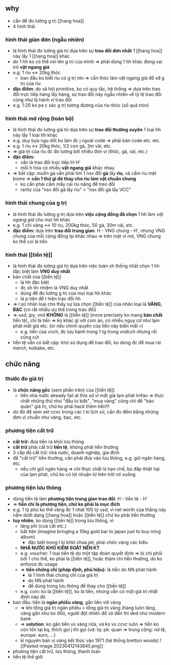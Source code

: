 ## why
- cần để đo lường g trị [[hang hoa]]
- 4 hình thái

### hình thái giản đơn (ngẫu nhiên)
- là hình thái đo lường giá trị dựa trên sự **trao đổi đơn nhất** 1 [[hang hoa]] này lấy 1 [[hang hoa]] khác
- do 1 hh ko có thể nói lên g trị của mình => phải dùng 1 hh khác đóng vai trò **vật ngang giá**
- e.g. 1 rìu <-> 20kg thóc
	- ban đầu ko biết rìu có g trị ntn => cần thóc làm vật ngang giá để xđ g trị của rìu
- **đặc điểm**: do xã hội primitive, ko có quy tắc, hệ thống => dựa trên trao đổi trực tiếp hàng lấy hàng, sự trao đổi này ngẫu nhiên về tỷ lệ trao đổi cũng như là hành vi trao đổi
- e.g. 1:20 ko pa c xác g trị tương đương của rìu-thóc (số quá tròn)

### hình thái mở rộng (toàn bộ)
- là hình thái đo lường giá trị dựa trên sự **trao đổi thường xuyên** 1 loại hh này lấy 1 loại hh khác
- e.g. duy bựa ngu dốt ko làm đc j ngoài code => phải bán code etc. etc.
- e.g. 1 rìu <-> 20kg thóc, 1/2 con gà, 3m vải, etc.
- => giá trị của rìu đc đo lường bởi nhiều đơn vị (thóc, gà, vải, etc.)
- **đặc điểm:**
	- vẫn là trao đổi trực tiếp H-H'
	- mỗi h hóa có nhiều **vật ngang giá** khác nhau
- => bất cập: muốn gà vẫn phải tìm 1 nsx đổi **gà** lấy **rìu**, và cầm rìu mệt bome => **cần 1 thứ gì đó thay cho rìu làm vật chuẩn chung**
	- ko cần phải cầm mấy cái rìu nặng để treo đổi
	- rarity của "nsx đổi gà lấy rìu" > "nsx đổi gà lấy VCC"

### hình thái chung của g trị
- là hình thái đo lường g trị dựa trên **việc cộng đồng đã chọn** 1 hh làm *vật ngang giá* cho mọi hh khác
- e.g. 1 chỉ vàng <-> 10 rìu, 200kg thóc, 50 gà, 30m vải, etc.
- **đặc điểm:** dựa trên **trao đổi trung gian**: H - VNG chung - H', nhưng VNG chung của mỗi cộng đồng lại khác nhau => trên mặt vĩ mô, VNG chung ko thể coi là tiền

### hình thái [[tiền tệ]]
- là hình thái đo lường giá trị dựa trên việc toàn xh thống nhất chọn 1 hh đặc biệt làm **VNG duy nhất**
- bản chất của [[tiền tệ]]
	- là hh đặc biệt
	- đc xh tín nhiệm là VNG duy nhất
	- dùng để đo lường g trị của mọi loại hh khác
	- là p tiện để t hiện trao đổi hh
- => l sử nhân loại cho thấy sự lựa chọn [[tiền tệ]] của nhân loại là **VÀNG, BẠC** (có rất nhiều ưu thế trong trao đổi)
- => usd, jpy, vnd **KHÔNG** là [[tiền tệ]] (more precisely ko mang **bản chất** tiền tệ), chỉ là tiền => ko khác gì với coin ảo, có nhiều nguy cơ như lạm phát mất giá etc. (or nếu chính quyền của tiền này biến mất :skull:)
	- e.g. tiền của vnch, đc lưu hành trong 1 tg trong vndcch nhưng rồi cũng cút
- tiền tệ vẫn có bất cập: khó sử dụng để trao đổi, ko dùng đc để mua rst merch, koikake, etc.

## chức năng

### thước đo giá trị
- là **chức năng gốc** (xem phần trên) của [[tiền tệ]]
	- tiền nhà nước already fail at this xd vì mất giá lạm phát lmfao => thực chất những thứ như "đầu tư bđs", "mua vàng" cũng chỉ để "bảo quản" giá trị, chứ ko phải hack thêm tiền!!!
- do đó để xem xét ccvc trong các t kì lịch sử, cần đo đếm bằng những đơn vị chuẩn như vàng, bạc, etc.

### phương tiện cất trữ
- **cất trữ:** đưa tiền ra khỏi lưu thông
- **cất trữ** phải cất trữ **tiền tệ**, không phải tiền thường
- 3 cấp độ cất trữ: nhà nước, doanh nghiệp, gia đình
- để "cất trữ" tiền thường, cần phải đưa vào lưu thông, e.g. gửi ngân hàng, etc.
	- nếu chỉ gửi ngân hàng => chỉ thực chất là hạn chế, bù đắp thiệt hại của lạm phát, chứ ko có lợi nhuận từ trên trời rơi xuống

### phương tiện lưu thông
- dùng tiền tệ làm **phương tiện trung gian trao đổi**: H - tiền tệ - H'
- => **tiền chỉ là phương tiện, chứ ko phải là mục đích**
- e.g. 1 tỷ phú ko thể văng đc 1 nhát 100 tỷ usd, vì net worth của thằng này nằm dưới dạng [[hang hoa]] hoặc [[tiền tệ]] chứ ko phải tiền thường
- **tuy nhiên**, ko dùng [[tiền tệ]] trong lưu thông, vì
	- lãng phí (cưa cắt etc.)
	- bất tiện (imagine bringing a 10kg gold bar to japan just to buy mlvg album)
		- đặc biệt trong t kì khkt chưa ptr, phải chôn vàng các kiểu
	- **NHÀ NƯỚC KHÓ KIỂM SOÁT NỀN KT**
	- e.g. voucher: 1 loại tiền tệ do một tập đoàn quyết định => bị chi phối bởi 1 chủ thể, ko phải là [[tiền tệ]], hoặc thậm chí tiền thường, do ko enforce đc usage
	- => **tiền chứng chỉ (pháp định, phù hiệu)**: là tiền do NN phát hành
		- là 1 hình thái chứng chỉ của giá trị
		- do NN phát hành
		- để dùng trong lưu thông để thay cho [[tiền tệ]]
	- e.g. coin: ko là [[tiền tệ]], ko là tiền, nhưng vẫn có một giá trị nhất định nào đó
- ban đầu: tiền là **ngân phiếu vàng**, gắn liền với vàng
	- => khi tổng giá trị ngân phiếu > tổng giá trị vàng (hàng luôn tăng, vàng gần như ko đổi), người đột nhiên đổ xô đến thì ded như modern bank
	- => **solution**: ko gắn tiền vs vàng nữa, và ko vs ccvc luôn => tiền ko còn tồn tại kq, thích gọi j thì gọi (vd: tq: pk: quan => trung cộng: nd tệ, europe: euro, ...)
	- kỉ nguyên bản vị vàng kết thúc vào 1971 (hệ thống bretton woods) ![[Pasted image 20230412143845.png]]
- phương tiện cất trữ, lưu thông, thanh toán
- tiền tệ thế giới